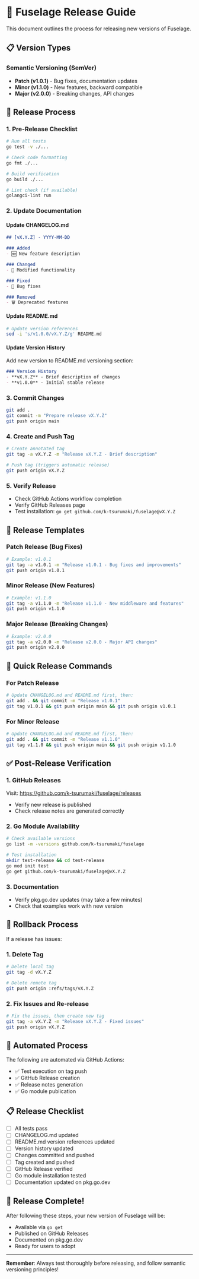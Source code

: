 # 🚀 Fuselage Release Guide

This document outlines the process for releasing new versions of Fuselage.

## 📋 Version Types

### Semantic Versioning (SemVer)
- **Patch (v1.0.1)** - Bug fixes, documentation updates
- **Minor (v1.1.0)** - New features, backward compatible
- **Major (v2.0.0)** - Breaking changes, API changes

## 🔄 Release Process

### 1. Pre-Release Checklist
```bash
# Run all tests
go test -v ./...

# Check code formatting
go fmt ./...

# Build verification
go build ./...

# Lint check (if available)
golangci-lint run
```

### 2. Update Documentation

#### Update CHANGELOG.md
```markdown
## [vX.Y.Z] - YYYY-MM-DD

### Added
- 🆕 New feature description

### Changed
- 🔄 Modified functionality

### Fixed
- 🐛 Bug fixes

### Removed
- 🗑️ Deprecated features
```

#### Update README.md
```bash
# Update version references
sed -i 's/v1.0.0/vX.Y.Z/g' README.md
```

#### Update Version History
Add new version to README.md versioning section:
```markdown
### Version History
- **vX.Y.Z** - Brief description of changes
- **v1.0.0** - Initial stable release
```

### 3. Commit Changes
```bash
git add .
git commit -m "Prepare release vX.Y.Z"
git push origin main
```

### 4. Create and Push Tag
```bash
# Create annotated tag
git tag -a vX.Y.Z -m "Release vX.Y.Z - Brief description"

# Push tag (triggers automatic release)
git push origin vX.Y.Z
```

### 5. Verify Release
- Check GitHub Actions workflow completion
- Verify GitHub Releases page
- Test installation: `go get github.com/k-tsurumaki/fuselage@vX.Y.Z`

## 📝 Release Templates

### Patch Release (Bug Fixes)
```bash
# Example: v1.0.1
git tag -a v1.0.1 -m "Release v1.0.1 - Bug fixes and improvements"
git push origin v1.0.1
```

### Minor Release (New Features)
```bash
# Example: v1.1.0
git tag -a v1.1.0 -m "Release v1.1.0 - New middleware and features"
git push origin v1.1.0
```

### Major Release (Breaking Changes)
```bash
# Example: v2.0.0
git tag -a v2.0.0 -m "Release v2.0.0 - Major API changes"
git push origin v2.0.0
```

## 🎯 Quick Release Commands

### For Patch Release
```bash
# Update CHANGELOG.md and README.md first, then:
git add . && git commit -m "Release v1.0.1"
git tag v1.0.1 && git push origin main && git push origin v1.0.1
```

### For Minor Release
```bash
# Update CHANGELOG.md and README.md first, then:
git add . && git commit -m "Release v1.1.0"
git tag v1.1.0 && git push origin main && git push origin v1.1.0
```

## ✅ Post-Release Verification

### 1. GitHub Releases
Visit: https://github.com/k-tsurumaki/fuselage/releases
- Verify new release is published
- Check release notes are generated correctly

### 2. Go Module Availability
```bash
# Check available versions
go list -m -versions github.com/k-tsurumaki/fuselage

# Test installation
mkdir test-release && cd test-release
go mod init test
go get github.com/k-tsurumaki/fuselage@vX.Y.Z
```

### 3. Documentation
- Verify pkg.go.dev updates (may take a few minutes)
- Check that examples work with new version

## 🚨 Rollback Process

If a release has issues:

### 1. Delete Tag
```bash
# Delete local tag
git tag -d vX.Y.Z

# Delete remote tag
git push origin :refs/tags/vX.Y.Z
```

### 2. Fix Issues and Re-release
```bash
# Fix the issues, then create new tag
git tag -a vX.Y.Z -m "Release vX.Y.Z - Fixed issues"
git push origin vX.Y.Z
```

## 🤖 Automated Process

The following are automated via GitHub Actions:
- ✅ Test execution on tag push
- ✅ GitHub Release creation
- ✅ Release notes generation
- ✅ Go module publication

## 📋 Release Checklist

- [ ] All tests pass
- [ ] CHANGELOG.md updated
- [ ] README.md version references updated
- [ ] Version history updated
- [ ] Changes committed and pushed
- [ ] Tag created and pushed
- [ ] GitHub Release verified
- [ ] Go module installation tested
- [ ] Documentation updated on pkg.go.dev

## 🎉 Release Complete!

After following these steps, your new version of Fuselage will be:
- Available via `go get`
- Published on GitHub Releases
- Documented on pkg.go.dev
- Ready for users to adopt

---

**Remember**: Always test thoroughly before releasing, and follow semantic versioning principles!